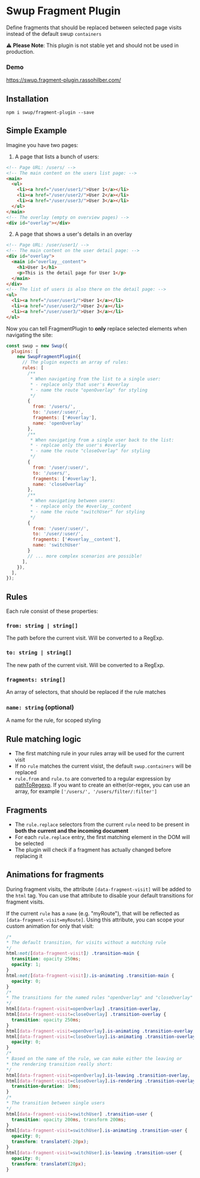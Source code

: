 # Swup Fragment Plugin

Define fragments that should be replaced between selected page visits instead of the default swup `containers`

⚠️ **Please Note**: This plugin is not stable yet and should not be used in production.

### Demo

https://swup.fragment-plugin.rassohilber.com/

## Installation

```shell
npm i swup/fragment-plugin --save
```

## Simple Example

Imagine you have two pages:

1. A page that lists a bunch of users:

```html
<!-- Page URL: /users/ -->
<!-- The main content on the users list page: -->
<main>
  <ul>
    <li><a href="/user/user1/">User 1</a></li>
    <li><a href="/user/user2/">User 2</a></li>
    <li><a href="/user/user3/">User 3</a></li>
  </ul>
</main>
<!-- The overlay (empty on overview pages) -->
<div id="overlay"></div>
```

2. A page that shows a user's details in an overlay

```html
<!-- Page URL: /user/user1/ -->
<!-- The main content on the user detail page: -->
<div id="overlay">
  <main id="overlay__content">
    <h1>User 1</h1>
    <p>This is the detail page for User 1</p>
  </main>
</div>
<!-- The list of users is also there on the detail page: -->
<ul>
  <li><a href="/user/user1/">User 1</a></li>
  <li><a href="/user/user2/">User 2</a></li>
  <li><a href="/user/user3/">User 3</a></li>
</ul>
```

Now you can tell FragmentPlugin to **only** replace selected elements when navigating the site:

```js
const swup = new Swup({
  plugins: [
    new SwupFragmentPlugin({
      // The plugin expects an array of rules:
      rules: [
        /**
         * When navigating from the list to a single user:
         * - replace only that user's #overlay
         * - name the route "openOverlay" for styling
         */
        {
          from: '/users/',
          to: '/user/:user/',
          fragments: ['#overlay'],
          name: 'openOverlay'
        },
        /**
         * When navigating from a single user back to the list:
         * - replcae only the user's #overlay
         * - name the route "closeOverlay" for styling
         */
        {
          from: '/user/:user/',
          to: '/users/',
          fragments: ['#overlay'],
          name: 'closeOverlay'
        },
        /**
         * When navigating between users:
         * - replace only the #overlay__content
         * - name the route "switchUser" for styling
         */
        {
          from: '/user/:user/',
          to: '/user/:user/',
          fragments: ['#overlay__content'],
          name: 'switchUser'
        }
        // ... more complex scenarios are possible!
      ],
    }),
  ],
});
```

## Rules

Each rule consist of these properties:

### `from: string | string[]`

The path before the current visit. Will be converted to a RegExp.

### `to: string | string[]`

The new path of the current visit. Will be converted to a RegExp.

### `fragments: string[]`

An array of selectors, that should be replaced if the rule matches

### `name: string` (optional)

A name for the rule, for scoped styling

## Rule matching logic

- The first matching rule in your rules array will be used for the current visit
- If no `rule` matches the current visist, the default `swup.containers` will be replaced
- `rule.from` and `rule.to` are converted to a regular expression by [pathToRegexp](https://github.com/pillarjs/path-to-regexp). If you want to create an either/or-regex, you can use an array, for example `['/users/', '/users/filter/:filter']`

## Fragments

- The `rule.replace` selectors from the current `rule` need to be present in **both the current and the incoming document**
- For each `rule.replace` entry, the first matching element in the DOM will be selected
- The plugin will check if a fragment has actually changed before replacing it

## Animations for fragments

During fragment visits, the attribute `[data-fragment-visit]` will be added to the `html` tag. You can use that
attribute to disable your default transitions for fragment visits.

If the current `rule` has a `name` (e.g. "myRoute"), that will be reflected as `[data-fragment-visit=myRoute]`. Using this attribute, you can scope your custom animation for only that visit:

```css
/*
* The default transition, for visits without a matching rule
*/
html:not([data-fragment-visit]) .transition-main {
  transition: opacity 250ms;
  opacity: 1;
}
html:not([data-fragment-visit]).is-animating .transition-main {
  opacity: 0;
}
/*
* The transitions for the named rules "openOverlay" and "closeOverlay"
*/
html[data-fragment-visit=openOverlay] .transition-overlay,
html[data-fragment-visit=closeOverlay] .transition-overlay {
  transition: opacity 250ms;
}
html[data-fragment-visit=openOverlay].is-animating .transition-overlay,
html[data-fragment-visit=closeOverlay].is-animating .transition-overlay {
  opacity: 0;
}
/*
* Based on the name of the rule, we can make either the leaving or
* the rendering transition really short:
*/
html[data-fragment-visit=openOverlay].is-leaving .transition-overlay,
html[data-fragment-visit=closeOverlay].is-rendering .transition-overlay {
  transition-duration: 10ms;
}
/*
* The transition between single users
*/
html[data-fragment-visit=switchUser] .transition-user {
  transition: opacity 200ms, transform 200ms;
}
html[data-fragment-visit=switchUser].is-animating .transition-user {
  opacity: 0;
  transform: translateY(-20px);
}
html[data-fragment-visit=switchUser].is-leaving .transition-user {
  opacity: 0;
  transform: translateY(20px);
}

```
